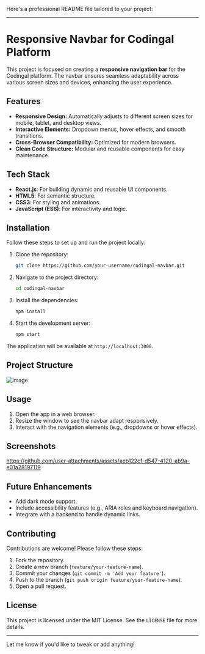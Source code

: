 Here's a professional README file tailored to your project:

---

# Responsive Navbar for Codingal Platform

This project is focused on creating a **responsive navigation bar** for the Codingal platform. The navbar ensures seamless adaptability across various screen sizes and devices, enhancing the user experience.

## Features

- **Responsive Design:** Automatically adjusts to different screen sizes for mobile, tablet, and desktop views.
- **Interactive Elements:** Dropdown menus, hover effects, and smooth transitions.
- **Cross-Browser Compatibility:** Optimized for modern browsers.
- **Clean Code Structure:** Modular and reusable components for easy maintenance.

## Tech Stack

- **React.js**: For building dynamic and reusable UI components.
- **HTML5**: For semantic structure.
- **CSS3**: For styling and animations.
- **JavaScript (ES6)**: For interactivity and logic.

## Installation

Follow these steps to set up and run the project locally:

1. Clone the repository:
   ```bash
   git clone https://github.com/your-username/codingal-navbar.git
   ```
2. Navigate to the project directory:
   ```bash
   cd codingal-navbar
   ```
3. Install the dependencies:
   ```bash
   npm install
   ```
4. Start the development server:
   ```bash
   npm start
   ```

The application will be available at `http://localhost:3000`.

## Project Structure


![image](https://github.com/user-attachments/assets/db0fce9e-f02c-4c6a-a696-f6bd27181681)



## Usage

1. Open the app in a web browser.
2. Resize the window to see the navbar adapt responsively.
3. Interact with the navigation elements (e.g., dropdowns or hover effects).

## Screenshots


https://github.com/user-attachments/assets/aeb122cf-d547-4120-ab9a-e01a28197119



## Future Enhancements

- Add dark mode support.
- Include accessibility features (e.g., ARIA roles and keyboard navigation).
- Integrate with a backend to handle dynamic links.

## Contributing

Contributions are welcome! Please follow these steps:

1. Fork the repository.
2. Create a new branch (`feature/your-feature-name`).
3. Commit your changes (`git commit -m 'Add your feature'`).
4. Push to the branch (`git push origin feature/your-feature-name`).
5. Open a pull request.

## License

This project is licensed under the MIT License. See the `LICENSE` file for more details.

---

Let me know if you'd like to tweak or add anything!
